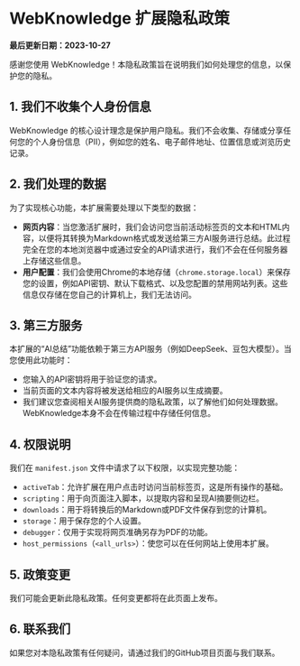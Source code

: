 # WebKnowledge 扩展隐私政策

**最后更新日期：2023-10-27**

感谢您使用 WebKnowledge！本隐私政策旨在说明我们如何处理您的信息，以保护您的隐私。

## 1. 我们不收集个人身份信息

WebKnowledge 的核心设计理念是保护用户隐私。我们不会收集、存储或分享任何您的个人身份信息（PII），例如您的姓名、电子邮件地址、位置信息或浏览历史记录。

## 2. 我们处理的数据

为了实现核心功能，本扩展需要处理以下类型的数据：

*   **网页内容**：当您激活扩展时，我们会访问您当前活动标签页的文本和HTML内容，以便将其转换为Markdown格式或发送给第三方AI服务进行总结。此过程完全在您的本地浏览器中或通过安全的API请求进行，我们不会在任何服务器上存储这些信息。
*   **用户配置**：我们会使用Chrome的本地存储（`chrome.storage.local`）来保存您的设置，例如API密钥、默认下载格式、以及您配置的禁用网站列表。这些信息仅存储在您自己的计算机上，我们无法访问。

## 3. 第三方服务

本扩展的“AI总结”功能依赖于第三方API服务（例如DeepSeek、豆包大模型）。当您使用此功能时：

*   您输入的API密钥将用于验证您的请求。
*   当前页面的文本内容将被发送给相应的AI服务以生成摘要。
*   我们建议您查阅相关AI服务提供商的隐私政策，以了解他们如何处理数据。WebKnowledge本身不会在传输过程中存储任何信息。

## 4. 权限说明

我们在 `manifest.json` 文件中请求了以下权限，以实现完整功能：

*   `activeTab`：允许扩展在用户点击时访问当前标签页，这是所有操作的基础。
*   `scripting`：用于向页面注入脚本，以提取内容和呈现AI摘要侧边栏。
*   `downloads`：用于将转换后的Markdown或PDF文件保存到您的计算机。
*   `storage`：用于保存您的个人设置。
*   `debugger`：仅用于实现将网页准确另存为PDF的功能。
*   `host_permissions`（`<all_urls>`）：使您可以在任何网站上使用本扩展。

## 5. 政策变更

我们可能会更新此隐私政策。任何变更都将在此页面上发布。

## 6. 联系我们

如果您对本隐私政策有任何疑问，请通过我们的GitHub项目页面与我们联系。